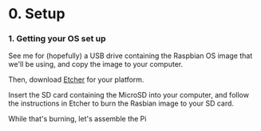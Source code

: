 # 0. Setup

### 1. Getting your OS set up

See me for \(hopefully\) a USB drive containing the Raspbian OS image that we'll be using, and copy the image to your computer.

Then, download [Etcher](https://etcher.io) for your platform.

Insert the SD card containing the MicroSD into your computer, and follow the instructions in Etcher to burn the Rasbian image to your SD card.

While that's burning, let's assemble the Pi





